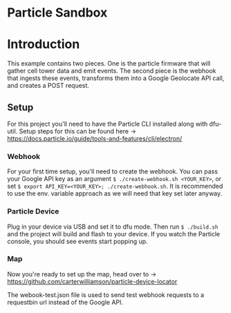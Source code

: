 Particle Sandbox
================

# Introduction
This example contains two pieces. One is the particle firmware that will gather cell tower data and emit events.
The second piece is the webhook that ingests these events, transforms them into a Google Geolocate API call, and creates a POST request.

## Setup
For this project you'll need to have the Particle CLI installed along with dfu-util.
Setup steps for this can be found here -> https://docs.particle.io/guide/tools-and-features/cli/electron/

### Webhook
For your first time setup, you'll need to create the webhook. You can pass your Google API key as an argument `$ ./create-webhook.sh <YOUR_KEY>`, or set `$ export API_KEY=<YOUR_KEY>; ./create-webhook.sh`. It is recommended to use the env. variable approach as we will need that key set later anyway.

### Particle Device
Plug in your device via USB and set it to dfu mode. Then run `$ ./build.sh` and the project will build and flash to your device.
If you watch the Particle console, you should see events start popping up.

### Map
Now you're ready to set up the map, head over to -> https://github.com/carterwilliamson/particle-device-locator

The webook-test.json file is used to send test webhook requests to a requestbin url instead of the Google API.

